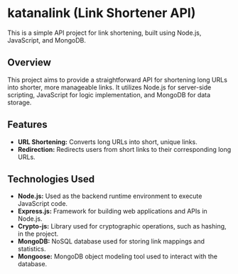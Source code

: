 # katanalink (Link Shortener API)

This is a simple API project for link shortening, built using Node.js, JavaScript, and MongoDB.

## Overview

This project aims to provide a straightforward API for shortening long URLs into shorter, more manageable links. It utilizes Node.js for server-side scripting, JavaScript for logic implementation, and MongoDB for data storage.

## Features

- **URL Shortening:** Converts long URLs into short, unique links.
- **Redirection:** Redirects users from short links to their corresponding long URLs.

## Technologies Used

- **Node.js:** Used as the backend runtime environment to execute JavaScript code.
- **Express.js:** Framework for building web applications and APIs in Node.js.
- **Crypto-js:** Library used for cryptographic operations, such as hashing, in the project.
- **MongoDB:** NoSQL database used for storing link mappings and statistics.
- **Mongoose:** MongoDB object modeling tool used to interact with the database.
